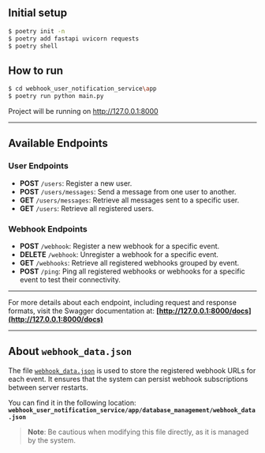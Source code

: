 ## Initial setup

```bash
$ poetry init -n
$ poetry add fastapi uvicorn requests
$ poetry shell
```


## How to run

```bash
$ cd webhook_user_notification_service\app
$ poetry run python main.py
```

Project will be running on http://127.0.0.1:8000

---

## Available Endpoints

### User Endpoints
- **POST** `/users`: Register a new user.
- **POST** `/users/messages`: Send a message from one user to another.
- **GET** `/users/messages`: Retrieve all messages sent to a specific user.
- **GET** `/users`: Retrieve all registered users.

### Webhook Endpoints
- **POST** `/webhook`: Register a new webhook for a specific event.
- **DELETE** `/webhook`: Unregister a webhook for a specific event.
- **GET** `/webhooks`: Retrieve all registered webhooks grouped by event.
- **POST** `/ping`: Ping all registered webhooks or webhooks for a specific event to test their connectivity.

---

For more details about each endpoint, including request and response formats, visit the Swagger documentation at:
**[http://127.0.0.1:8000/docs](http://127.0.0.1:8000/docs)**

---

## About `webhook_data.json`

The file [`webhook_data.json`](app/database_management/webhook_data.json) is used to store the registered webhook URLs for each event. It ensures that the system can persist webhook subscriptions between server restarts. 

You can find it in the following location:
**`webhook_user_notification_service/app/database_management/webhook_data.json`**

> **Note**: Be cautious when modifying this file directly, as it is managed by the system.
